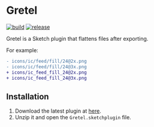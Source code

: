 # Gretel

[![build](https://travis-ci.org/StyleShare/Gretel.svg?branch=master)](https://travis-ci.org/StyleShare/Gretel)
[![release](http://img.shields.io/github/release/StyleShare/Gretel.svg)](https://github.com/StyleShare/Gretel/releases)

Gretel is a Sketch plugin that flattens files after exporting.

For example:

```diff
- icons/ic/feed/fill/24@2x.png
- icons/ic/feed/fill/24@3x.png
+ icons/ic_feed_fill_24@2x.png
+ icons/ic_feed_fill_24@3x.png
```

## Installation

1. Download the latest plugin at [here](https://github.com/StyleShare/Gretel/releases/latest).
2. Unzip it and open the `Gretel.sketchplugin` file.
